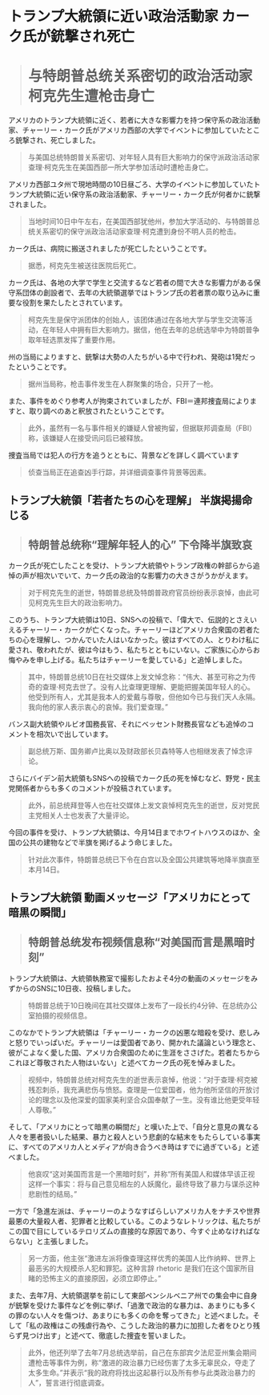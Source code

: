# トランプ大統領に近い政治活動家 カーク氏が銃撃され死亡

> # 与特朗普总统关系密切的政治活动家柯克先生遭枪击身亡

アメリカのトランプ大統領に近く、若者に大きな影響力を持つ保守系の政治活動家、チャーリー・カーク氏がアメリカ西部の大学でイベントに参加していたところ銃撃され、死亡しました。

> 与美国总统特朗普关系密切、对年轻人具有巨大影响力的保守派政治活动家查理·柯克先生在美国西部一所大学参加活动时遭枪击身亡。

アメリカ西部ユタ州で現地時間の10日昼ごろ、大学のイベントに参加していたトランプ大統領に近い保守系の政治活動家、チャーリー・カーク氏が何者かに銃撃されました。

> 当地时间10日中午左右，在美国西部犹他州，参加大学活动的、与特朗普总统关系密切的保守派政治活动家查理·柯克遭到身份不明人员的枪击。

カーク氏は、病院に搬送されましたが死亡したということです。

> 据悉，柯克先生被送往医院后死亡。

カーク氏は、各地の大学で学生と交流するなど若者の間で大きな影響力がある保守系団体の創設者で、去年の大統領選挙ではトランプ氏の若者票の取り込みに重要な役割を果たしたとされています。

> 柯克先生是保守派团体的创始人，该团体通过在各地大学与学生交流等活动，在年轻人中拥有巨大影响力。据信，他在去年的总统选举中为特朗普争取年轻选票发挥了重要作用。

州の当局によりますと、銃撃は大勢の人たちがいる中で行われ、発砲は1発だったということです。

> 据州当局称，枪击事件发生在人群聚集的场合，只开了一枪。

また、事件をめぐり参考人が拘束されていましたが、FBI＝連邦捜査局によりますと、取り調べのあと釈放されたということです。

> 此外，虽然有一名与事件相关的嫌疑人曾被拘留，但据联邦调查局（FBI）称，该嫌疑人在接受讯问后已被释放。

捜査当局では犯人の行方を追うとともに、背景などを詳しく調べています

> 侦查当局正在追查凶手行踪，并详细调查事件背景等因素。

## トランプ大統領「若者たちの心を理解」 半旗掲揚命じる

> ## 特朗普总统称“理解年轻人的心” 下令降半旗致哀

カーク氏が死亡したことを受け、トランプ大統領やトランプ政権の幹部らから追悼の声が相次いでいて、カーク氏の政治的な影響力の大きさがうかがえます。

> 对于柯克先生的逝世，特朗普总统及特朗普政府官员纷纷表示哀悼，由此可见柯克先生巨大的政治影响力。

このうち、トランプ大統領は10日、SNSへの投稿で、「偉大で、伝説的とさえいえるチャーリー・カークが亡くなった。チャーリーほどアメリカ合衆国の若者たちの心を理解し、つかんでいた人はいなかった。彼はすべての人、とりわけ私に愛され、敬われたが、彼は今はもう、私たちとともにいない。ご家族に心からお悔やみを申し上げる。私たちはチャーリーを愛している」と追悼しました。

> 其中，特朗普总统10日在社交媒体上发文悼念称：“伟大、甚至可称之为传奇的查理·柯克去世了。没有人比查理更理解、更能把握美国年轻人的心。他受到所有人，尤其是我本人的爱戴与尊敬，但他如今已与我们天人永隔。我向他的家人表示衷心的哀悼。我们爱查理。”

バンス副大統領やルビオ国務長官、それにベッセント財務長官なども追悼のコメントを相次いで出しています。

> 副总统万斯、国务卿卢比奥以及财政部长贝森特等人也相继发表了悼念评论。

さらにバイデン前大統領もSNSへの投稿でカーク氏の死を悼むなど、野党・民主党関係者からも多くのコメントが投稿されています。

> 此外，前总统拜登等人也在社交媒体上发文哀悼柯克先生的逝世，反对党民主党相关人士也发表了大量评论。

今回の事件を受け、トランプ大統領は、今月14日までホワイトハウスのほか、全国の公共の建物などで半旗を掲げるよう命じました。

> 针对此次事件，特朗普总统已下令在白宫以及全国公共建筑等地降半旗直至本月14日。

## トランプ大統領 動画メッセージ「アメリカにとって暗黒の瞬間」

> ## 特朗普总统发布视频信息称“对美国而言是黑暗时刻”

トランプ大統領は、大統領執務室で撮影したおよそ4分の動画のメッセージをみずからのSNSに10日夜、投稿しました。

> 特朗普总统于10日晚间在其社交媒体上发布了一段长约4分钟、在总统办公室拍摄的视频信息。

このなかでトランプ大統領は「チャーリー・カークの凶悪な暗殺を受け、悲しみと怒りでいっぱいだ。チャーリーは愛国者であり、開かれた議論という理念と、彼がこよなく愛した国、アメリカ合衆国のために生涯をささげた。若者たちからこれほど尊敬された人物はいない」と述べてカーク氏の死を悼みました。

> 视频中，特朗普总统对柯克先生的逝世表示哀悼，他说：“对于查理·柯克被残忍刺杀，我充满悲伤与愤怒。查理是一位爱国者，他为他所坚信的开放讨论的理念以及他深爱的国家美利坚合众国奉献了一生。没有谁比他更受年轻人尊敬。”

そして、「アメリカにとって暗黒の瞬間だ」と嘆いた上で、「自分と意見の異なる人々を悪者扱いした結果、暴力と殺人という悲劇的な結末をもたらしている事実に、すべてのアメリカ人とメディアが向き合うべき時はすでに過ぎている」と述べました。

> 他哀叹“这对美国而言是一个黑暗时刻”，并称“所有美国人和媒体早该正视这样一个事实：将与自己意见相左的人妖魔化，最终导致了暴力与谋杀这种悲剧性的结局。”

一方で「急進左派は、チャーリーのようなすばらしいアメリカ人をナチスや世界最悪の大量殺人者、犯罪者と比較している。このようなレトリックは、私たちがこの国で目にしているテロリズムの直接的な原因であり、今すぐ止めなければならない」と主張しました。

> 另一方面，他主张“激进左派将像查理这样优秀的美国人比作纳粹、世界上最恶劣的大规模杀人犯和罪犯。这种言辞 rhetoric 是我们在这个国家所目睹的恐怖主义的直接原因，必须立即停止。”

また、去年7月、大統領選挙を前にして東部ペンシルベニア州での集会中に自身が銃撃を受けた事件などを例に挙げ、「過激で政治的な暴力は、あまりにも多くの罪のない人々を傷つけ、あまりにも多くの命を奪ってきた」と述べました。そして「私の政権はこの残虐行為や、こうした政治的暴力に加担した者をひとり残らず見つけ出す」と述べて、徹底した捜査を誓いました。

> 此外，他还列举了去年7月总统选举前，自己在东部宾夕法尼亚州集会期间遭枪击等事件为例，称“激进的政治暴力已经伤害了太多无辜民众，夺走了太多生命。”并表示“我的政府将找出这起暴行以及所有参与此类政治暴力的人”，誓言进行彻底调查。